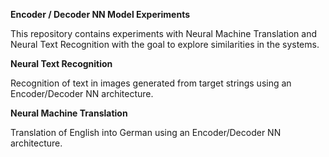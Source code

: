 
<b>Encoder / Decoder NN Model Experiments</b>

This repository contains experiments with Neural Machine Translation and Neural Text Recognition with the goal to explore similarities in the systems. 

<b>Neural Text Recognition</b>

Recognition of text in images generated from target strings using an Encoder/Decoder NN architecture. 

<b>Neural Machine Translation</b>

Translation of English into German using an Encoder/Decoder NN architecture.
